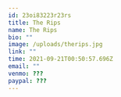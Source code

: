 ```yaml
---
id: 23oi83223r23rs
title: The Rips
name: The Rips
bio: ""
image: /uploads/therips.jpg
link: ""
time: 2021-09-21T00:50:57.696Z
email: ""
venmo: ???
paypal: ???
---
```

